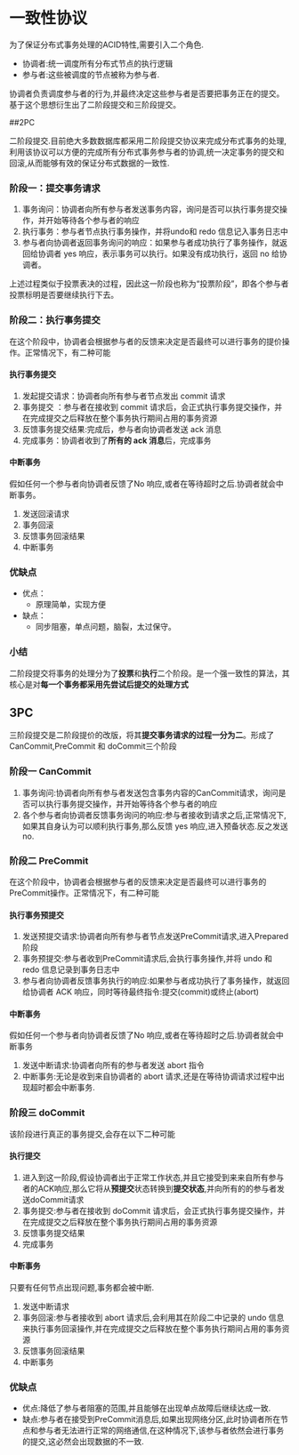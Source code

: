 # 一致性协议
 为了保证分布式事务处理的ACID特性,需要引入二个角色.
 
 - 协调者:统一调度所有分布式节点的执行逻辑
 - 参与者:这些被调度的节点被称为参与者.

协调者负责调度参与者的行为,并最终决定这些参与者是否要把事务正在的提交。基于这个思想衍生出了二阶段提交和三阶段提交。
 
##2PC



二阶段提交.目前绝大多数数据库都采用二阶段提交协议来完成分布式事务的处理,利用该协议可以方便的完成所有分布式事务参与者的协调,统一决定事务的提交和回滚,从而能够有效的保证分布式数据的一致性.

### 阶段一：提交事务请求
1. 事务询问：协调者向所有参与者发送事务内容，询问是否可以执行事务提交操作，并开始等待各个参与者的响应
2. 执行事务：参与者节点执行事务操作，并将undo和 redo 信息记入事务日志中
3. 参与者向协调者返回事务询问的响应：如果参与者成功执行了事务操作，就返回给协调者 yes 响应，表示事务可以执行。如果没有成功执行，返回 no 给协调者。

上述过程类似于投票表决的过程，因此这一阶段也称为“投票阶段”，即各个参与者投票标明是否要继续执行下去。
### 阶段二：执行事务提交
在这个阶段中，协调者会根据参与者的反馈来决定是否最终可以进行事务的提价操作。正常情况下，有二种可能
#### 执行事务提交

1. 发起提交请求：协调者向所有参与者节点发出 commit 请求
2. 事务提交 ：参与者在接收到 commit 请求后，会正式执行事务提交操作，并在完成提交之后释放在整个事务执行期间占用的事务资源
3. 反馈事务提交结果:完成后，参与者向协调者发送 ack 消息
4. 完成事务：协调者收到了**所有的 ack 消息**后，完成事务


#### 中断事务
假如任何一个参与者向协调者反馈了No 响应,或者在等待超时之后.协调者就会中断事务。
1. 发送回滚请求
2. 事务回滚
3. 反馈事务回滚结果
4. 中断事务


### 优缺点
- 优点：
    - 原理简单，实现方便
- 缺点：
    - 同步阻塞，单点问题，脑裂，太过保守。
### 小结
二阶段提交将事务的处理分为了**投票**和**执行**二个阶段。是一个强一致性的算法，其核心是对**每一个事务都采用先尝试后提交的处理方式**


## 3PC  
三阶段提交是二阶段提价的改版，将其**提交事务请求的过程一分为二**。形成了CanCommit,PreCommit 和 doCommit三个阶段

### 阶段一 CanCommit 
1. 事务询问:协调者向所有参与者发送包含事务内容的CanCommit请求，询问是否可以执行事务提交操作，并开始等待各个参与者的响应
2. 各个参与者向协调者反馈事务询问的响应:参与者接收到请求之后,正常情况下,如果其自身认为可以顺利执行事务,那么反馈 yes 响应,进入预备状态.反之发送 no.

###  阶段二 PreCommit
在这个阶段中，协调者会根据参与者的反馈来决定是否最终可以进行事务的PreCommit操作。正常情况下，有二种可能
#### 执行事务预提交
1. 发送预提交请求:协调者向所有参与者节点发送PreCommit请求,进入Prepared 阶段
2. 事务预提交:参与者收到PreCommit请求后,会执行事务操作,并将 undo 和 redo 信息记录到事务日志中
3. 参与者向协调者反馈事务执行的响应:如果参与者成功执行了事务操作，就返回给协调者 ACK 响应，同时等待最终指令:提交(commit)或终止(abort)
#### 中断事务
假如任何一个参与者向协调者反馈了No 响应,或者在等待超时之后.协调者就会中断事务
1. 发送中断请求:协调者向所有的参与者发送 abort 指令
2. 中断事务:无论是收到来自协调者的 abort 请求,还是在等待协调请求过程中出现超时都会中断事务.
### 阶段三 doCommit
该阶段进行真正的事务提交,会存在以下二种可能

#### 执行提交
1. 进入到这一阶段,假设协调者出于正常工作状态,并且它接受到来来自所有参与者的ACK响应,那么它将从**预提交**状态转换到**提交状态**,并向所有的的参与者发送doCommit请求
2. 事务提交:参与者在接收到 doCommit 请求后，会正式执行事务提交操作，并在完成提交之后释放在整个事务执行期间占用的事务资源
3. 反馈事务提交结果
4. 完成事务
#### 中断事务

只要有任何节点出现问题,事务都会被中断.
1. 发送中断请求
2. 事务回滚:参与者接收到 abort 请求后,会利用其在阶段二中记录的 undo 信息来执行事务回滚操作,并在完成提交之后释放在整个事务执行期间占用的事务资源
3. 反馈事务回滚结果
4. 中断事务

### 优缺点

- 优点:降低了参与者阻塞的范围,并且能够在出现单点故障后继续达成一致.
- 缺点:参与者在接受到PreCommit消息后,如果出现网络分区,此时协调者所在节点和参与者无法进行正常的网络通信,在这种情况下,该参与者依然会进行事务的提交,这必然会出现数据的不一致.                                                                